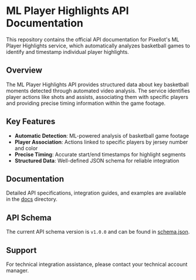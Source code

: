 # ML Player Highlights API Documentation

This repository contains the official API documentation for Pixellot's ML Player Highlights service, which automatically analyzes basketball games to identify and timestamp individual player highlights.

## Overview

The ML Player Highlights API provides structured data about key basketball moments detected through automated video analysis. The service identifies player actions like shots and assists, associating them with specific players and providing precise timing information within the game footage.

## Key Features

- **Automatic Detection**: ML-powered analysis of basketball game footage
- **Player Association**: Actions linked to specific players by jersey number and color
- **Precise Timing**: Accurate start/end timestamps for highlight segments
- **Structured Data**: Well-defined JSON schema for reliable integration

## Documentation

Detailed API specifications, integration guides, and examples are available in the [docs](docs/) directory.

## API Schema

The current API schema version is `v1.0.0` and can be found in [schema.json](schema.json).

## Support

For technical integration assistance, please contact your technical account manager.